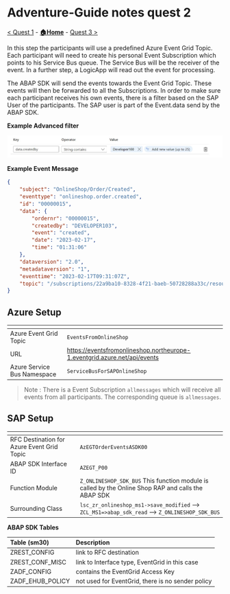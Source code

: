 # Adventure-Guide notes quest 2

[< Quest 1](quest1.md) - **[🏠Home](../README.md)** - [ Quest 3 >](quest3.md)

In this step the participants will use a predefined Azure Event Grid Topic. Each participant will need to create his personal Event Subscription which points to his Service Bus queue. The Service Bus will be the receiver of the event. In a further step, a LogicApp will read out the event for processing.

The ABAP SDK will send the events towards the Event Grid Topic. These events will then be forwarded to all the Subscriptions. In order to make sure each participant receives his own events, there is a filter based on the SAP User of the participants.
The SAP user is part of the Event.data send by the ABAP SDK.

<b>Example Advanced filter</b>
<p align="center" width="100%">
<img alt="EventSubscriptionFilter" src="../img/mentor/Quest2/EventSubscriptionFilter.jpg">
</p>

<b>Example Event Message</b>
```json
{
    "subject": "OnlineShop/Order/Created",
    "eventtype": "onlineshop.order.created",
    "id": "00000015",
    "data": {
        "ordernr": "00000015",
        "createdby": "DEVELOPER103",
        "event": "created",
        "date": "2023-02-17",
        "time": "01:31:06"
    },
    "dataversion": "2.0",
    "metadataversion": "1",
    "eventtime": "2023-02-17T09:31:07Z",
    "topic": "/subscriptions/22a9ba10-8328-4f21-baeb-50728288a33c/resourceGroups/SharedResources/providers/Microsoft.EventGrid/topics/EventsFromOnlineShop"
}
```

## Azure Setup
|<!-- --> | <!-- -->   |
|---|---|
| Azure Event Grid Topic | `EventsFromOnlineShop`|
| URL | https://eventsfromonlineshop.northeurope-1.eventgrid.azure.net/api/events |
| Azure Service Bus Namespace | `ServiceBusForSAPOnlineShop` |

>Note : There is a Event Subscription `allmessages` which will receive all events from all participants. The corresponding queue is `allmessages`.

## SAP Setup
|<!-- --> | <!-- -->   |
|---|---|
| RFC Destination for Azure Event Grid Topic | `AzEGTOrderEventsASDK00` |
| ABAP SDK Interface ID | `AZEGT_P00`|
| Function Module | `Z_ONLINESHOP_SDK_BUS` This function module is called by the Online Shop RAP and calls the ABAP SDK |
| Surrounding Class | `lsc_zr_onlineshop_ms1->save_modified` --> `ZCL_MS1=>abap_sdk_read` --> `Z_ONLINESHOP_SDK_BUS` |


<b>ABAP SDK Tables</b>

| Table (sm30) | Description |
|:---|:---|
|ZREST_CONFIG | link to RFC destination |
|ZREST_CONF_MISC | link to Interface type, EventGrid in this case |
|ZADF_CONFIG | contains the EventGrid Access Key |
|ZADF_EHUB_POLICY | not used for EventGrid, there is no sender policy|